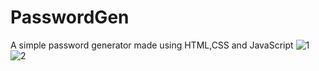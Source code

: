 # PasswordGen
A simple password generator made using HTML,CSS and JavaScript
![1](https://user-images.githubusercontent.com/57637086/131259129-55ad0392-7eda-4f11-b796-75d586061dcf.jpg)
![2](https://user-images.githubusercontent.com/57637086/131259135-2f8b434e-7abd-4ab0-a81c-5a3a2db9d9f8.jpg)
